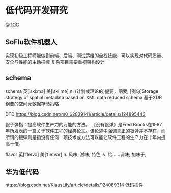 # 低代码开发研究
@[TOC](目录)
## SoFlu软件机器人
实现初级工程师能做到前端、后端、测试运维的全栈技能，可以实现对代码质量、安全与性能的主动把控
复杂项目需要重视架构设计


## schema
schema	英[ˈskiːmə]
美[ˈskiːmə]
n.	(计划或理论的)提要，纲要;
[例句]Storage strategy of spatial metadata based on XML data reduced schema
基于XDR纲要的空间元数据存储策略

DTD
https://blog.csdn.net/m0_62839141/article/details/124895443

银子弹指：提高软件生产力的万能的方法。
《没有银弹》是Fred Brooks在1987年所发表的一篇关于软件工程的经典论文。该论述中强调真正的银弹并不存在，而所谓的银弹则是指没有任何一项技术或方法可以能让软件工程的生产力在十年内提高十倍。


flavor	英[ˈfleɪvə]
美[ˈfleɪvər]
n.	风味; 滋味; 特色;
v.	给……调味; 加味于;

## 华为低代码
https://blog.csdn.net/KlausLily/article/details/124089314
低码插件
